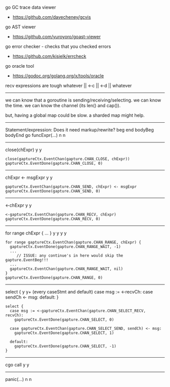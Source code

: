 go GC trace data viewer
- https://github.com/davecheney/gcvis

go AST viewer
- https://github.com/yuroyoro/goast-viewer

go error checker - checks that you checked errors
- https://github.com/kisielk/errcheck

go oracle tool
- https://godoc.org/golang.org/x/tools/oracle

recv expressions are tough
 whatever || <-c || <-d || whatever

------------------------------------------------------------
we can know that a goroutine is sending/receiving/selecting.
we can know the time.
we can know the channel (its len() and cap()).

but, having a global map could be slow.
a sharded map might help.

------------------------------------------------------------
Statement/expression:        Does it need markup/rewrite?
                             beg end bodyBeg bodyEnd
  go funcExpr(...)           n   n

  ------------------------------------------
  close(chExpr)              y   y

    close(gaptureCtx.EventChan(gapture.CHAN_CLOSE, chExpr))
    gaptureCtx.EventDone(gapture.CHAN_CLOSE, 0)

  ------------------------------------------
  chExpr <- msgExpr          y   y

    gaptureCtx.EventChan(gapture.CHAN_SEND, chExpr) <- msgExpr
    gaptureCtx.EventDone(gapture.CHAN_SEND, 0)

  ------------------------------------------
  <-chExpr                   y   y

    <-gaptureCtx.EventChan(gapture.CHAN_RECV, chExpr)
    gaptureCtx.EventDone(gapture.CHAN_RECV, 0)

  ------------------------------------------
  for range chExpr { ... }   y   y   y       y

    for range gaptureCtx.EventChan(gapture.CHAN_RANGE, chExpr) {
      gaptureCtx.EventDone(gapture.CHAN_RANGE_WAIT, -1)
      ...
         // ISSUE: any continue's in here would skip the gapture.EventBeg!!!
      ...
      gaptureCtx.EventChan(gapture.CHAN_RANGE_WAIT, nil)
    }
    gaptureCtx.EventDone(gapture.CHAN_RANGE, 0)

  ------------------------------------------
  select {                   y   y+ (every caseStmt and default)
    case msg := <-recvCh:
    case sendCh <- msg:
    default:
  }

    select {
      case msg := <-gaptureCtx.EventChan(gapture.CHAN_SELECT_RECV, recvCh):
        gaptureCtx.EventDone(gapture.CHAN_SELECT, 0)

      case gaptureCtx.EventChan(gapture.CHAN_SELECT_SEND, sendCh) <- msg:
        gaptureCtx.EventDone(gapture.CHAN_SELECT, 1)

      default:
        gaptureCtx.EventDone(gapture.CHAN_SELECT, -1)
    }

  ------------------------------------------
  cgo call                   y   y

  ------------------------------------------
  panic(...)                 n   n
